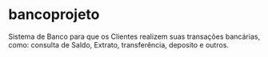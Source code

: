 # bancoprojeto
Sistema de Banco para que os Clientes realizem suas transações bancárias, como: consulta de Saldo, Extrato, transferência, deposito e outros.
